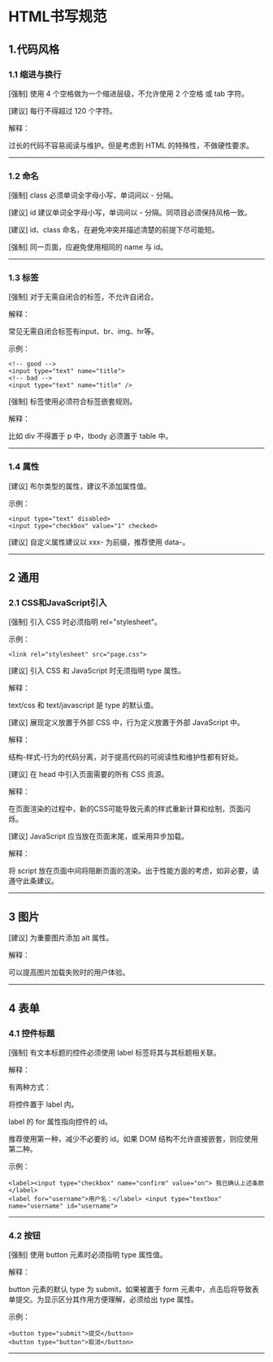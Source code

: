 # HTML书写规范


## 1.代码风格


### 1.1 缩进与换行

[强制] 使用 4 个空格做为一个缩进层级，不允许使用 2 个空格 或 tab 字符。

[建议] 每行不得超过 120 个字符。

解释：

过长的代码不容易阅读与维护。但是考虑到 HTML 的特殊性，不做硬性要求。

----------------

### 1.2 命名

[强制] class 必须单词全字母小写，单词间以 - 分隔。

[建议] id 建议单词全字母小写，单词间以 - 分隔。同项目必须保持风格一致。

[建议] id、class 命名，在避免冲突并描述清楚的前提下尽可能短。

[强制] 同一页面，应避免使用相同的 name 与 id。

----------------

### 1.3  标签

[强制] 对于无需自闭合的标签，不允许自闭合。

解释：

常见无需自闭合标签有input、br、img、hr等。

示例：

```
<!-- good -->
<input type="text" name="title">
<!-- bad -->
<input type="text" name="title" />
```

[强制] 标签使用必须符合标签嵌套规则。

解释：

比如 div 不得置于 p 中，tbody 必须置于 table 中。

-----------------

### 1.4 属性

[建议] 布尔类型的属性，建议不添加属性值。

示例：

```
<input type="text" disabled>
<input type="checkbox" value="1" checked>
```

[建议] 自定义属性建议以 xxx- 为前缀，推荐使用 data-。

-----------------

## 2 通用


### 2.1 CSS和JavaScript引入

[强制] 引入 CSS 时必须指明 rel="stylesheet"。

示例：

```
<link rel="stylesheet" src="page.css">
```

[建议] 引入 CSS 和 JavaScript 时无须指明 type 属性。

解释：

text/css 和 text/javascript 是 type 的默认值。


[建议] 展现定义放置于外部 CSS 中，行为定义放置于外部 JavaScript 中。

解释：

结构-样式-行为的代码分离，对于提高代码的可阅读性和维护性都有好处。


[建议] 在 head 中引入页面需要的所有 CSS 资源。

解释：

在页面渲染的过程中，新的CSS可能导致元素的样式重新计算和绘制，页面闪烁。


[建议] JavaScript 应当放在页面末尾，或采用异步加载。

解释：

将 script 放在页面中间将阻断页面的渲染。出于性能方面的考虑，如非必要，请遵守此条建议。


-------------------

## 3 图片


[建议] 为重要图片添加 alt 属性。

解释：

可以提高图片加载失败时的用户体验。


---------------------

## 4 表单



### 4.1 控件标题

[强制] 有文本标题的控件必须使用 label 标签将其与其标题相关联。

解释：

有两种方式：

将控件置于 label 内。

label 的 for 属性指向控件的 id。

推荐使用第一种，减少不必要的 id。如果 DOM 结构不允许直接嵌套，则应使用第二种。

示例：

```
<label><input type="checkbox" name="confirm" value="on"> 我已确认上述条款</label>
<label for="username">用户名：</label> <input type="textbox" name="username" id="username">
```

-------------------

### 4.2 按钮


[强制] 使用 button 元素时必须指明 type 属性值。

解释：

button 元素的默认 type 为 submit，如果被置于 form 元素中，点击后将导致表单提交。为显示区分其作用方便理解，必须给出 type 属性。

示例：

```
<button type="submit">提交</button>
<button type="button">取消</button>
```

-----------------------